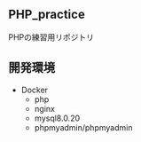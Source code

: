 ## PHP_practice
PHPの練習用リポジトリ

## 開発環境
- Docker
  - php
  - nginx
  - mysql8.0.20
  - phpmyadmin/phpmyadmin
